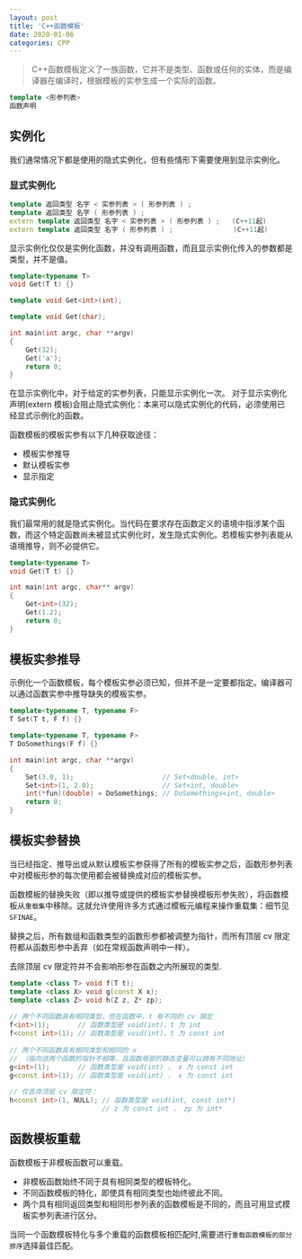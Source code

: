 ```yaml
---
layout: post
title: 'C++函数模板'
date: 2020-01-06
categories: CPP
---
```


> C++函数模板定义了一族函数，它并不是类型、函数或任何的实体，而是编译器在编译时，根据模板的实参生成一个实际的函数。

<!-- more -->

```cpp
template <形参列表> 
函数声明
```

## 实例化

我们通常情况下都是使用的隐式实例化，但有些情形下需要使用到显示实例化。

### 显式实例化

```cpp
template 返回类型 名字 < 实参列表 > ( 形参列表 ) ;
template 返回类型 名字 ( 形参列表 ) ;
extern template 返回类型 名字 < 实参列表 > ( 形参列表 ) ;   (C++11起)
extern template 返回类型 名字 ( 形参列表 ) ;               (C++11起)
```

显示实例化仅仅是实例化函数，并没有调用函数，而且显示实例化传入的参数都是类型，并不是值。

```cpp
template<typename T>
void Get(T t) {}

template void Get<int>(int);

template void Get(char);

int main(int argc, char **argv)
{
    Get(32);
    Get('a');
    return 0;
}
```

在显示实例化中，对于给定的实参列表，只能显示实例化一次。
对于显示实例化声明(extern 模板)会阻止隐式实例化：本来可以隐式实例化的代码，必须使用已经显式示例化的函数。

函数模板的模板实参有以下几种获取途径：
+ 模板实参推导
+ 默认模板实参
+ 显示指定

### 隐式实例化

我们最常用的就是隐式实例化。当代码在要求存在函数定义的语境中指涉某个函数，而这个特定函数尚未被显式实例化时，发生隐式实例化。若模板实参列表能从语境推导，则不必提供它。

```cpp
template<typename T>
void Get(T t) {}

int main(int argc, char** argv)
{
    Get<int>(32);
    Get(1.2);
    return 0;
}
```

## 模板实参推导

示例化一个函数模板，每个模板实参必须已知，但并不是一定要都指定。编译器可以通过函数实参中推导缺失的模板实参。

```cpp
template<typename T, typename F>
T Set(T t, F f) {}

template<typename T, typename F>
T DoSomethings(F f) {}

int main(int argc, char **argv)
{
    Set(3.0, 1);                      // Set<double, int>
    Set<int>(1, 2.0);                 // Set<int, double>
    int(*fun)(double) = DoSomethings; // DoSomethings<int, double>
    return 0;
}
```

## 模板实参替换

当已经指定、推导出或从默认模板实参获得了所有的模板实参之后，函数形参列表中对模板形参的每次使用都会被替换成对应的模板实参。

函数模板的替换失败（即以推导或提供的模板实参替换模板形参失败），将函数模板从`重载集`中移除。这就允许使用许多方式通过模板元编程来操作重载集：细节见`SFINAE`。

替换之后，所有数组和函数类型的函数形参都被调整为指针，而所有顶层 cv 限定符都从函数形参中丢弃（如在常规函数声明中一样）。

去除顶层 cv 限定符并不会影响形参在函数之内所展现的类型.

```cpp
template <class T> void f(T t);
template <class X> void g(const X x);
template <class Z> void h(Z z, Z* zp);
 
// 两个不同函数具有相同类型，但在函数中，t 有不同的 cv 限定
f<int>(1);       // 函数类型是 void(int)，t 为 int
f<const int>(1); // 函数类型是 void(int)，t 为 const int
 
// 两个不同函数具有相同类型和相同的 x
// （指向这两个函数的指针不相等，且函数局部的静态变量可以拥有不同地址）
g<int>(1);       // 函数类型是 void(int) ， x 为 const int
g<const int>(1); // 函数类型是 void(int) ， x 为 const int
 
// 仅丢弃顶层 cv 限定符：
h<const int>(1, NULL); // 函数类型是 void(int, const int*) 
                       // z 为 const int ， zp 为 int*
```

## 函数模板重载

函数模板于非模板函数可以重载。

+ 非模板函数始终不同于具有相同类型的模板特化。
+ 不同函数模板的特化，即使具有相同类型也始终彼此不同。
+ 两个具有相同返回类型和相同形参列表的函数模板是不同的，而且可用显式模板实参列表进行区分。

当同一个函数模板特化与多个重载的函数模板相匹配时,需要进行`重载函数模板的部分排序`选择最佳匹配。

